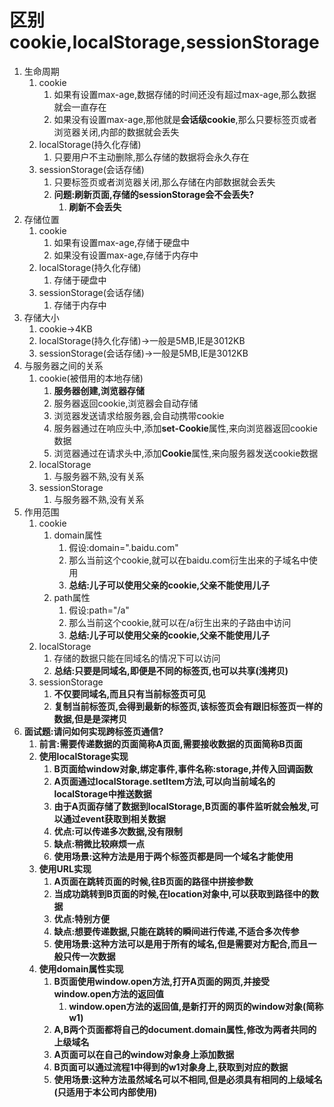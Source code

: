 # 区别cookie,localStorage,sessionStorage

1. 生命周期
   1. cookie
      1. 如果有设置max-age,数据存储的时间还没有超过max-age,那么数据就会一直存在
      2. 如果没有设置max-age,那他就是**会话级cookie**,那么只要标签页或者浏览器关闭,内部的数据就会丢失
   2. localStorage(持久化存储)
      1. 只要用户不主动删除,那么存储的数据将会永久存在
   3. sessionStorage(会话存储)
      1. 只要标签页或者浏览器关闭,那么存储在内部数据就会丢失
      2. **问题:刷新页面,存储的sessionStorage会不会丢失?**
         1. **刷新不会丢失**
2. 存储位置
   1. cookie
      1. 如果有设置max-age,存储于硬盘中
      2. 如果没有设置max-age,存储于内存中
   2. localStorage(持久化存储)
      1. 存储于硬盘中
   3. sessionStorage(会话存储)
      1. 存储于内存中
3. 存储大小
   1. cookie->4KB
   2. localStorage(持久化存储)->一般是5MB,IE是3012KB
   3. sessionStorage(会话存储)->一般是5MB,IE是3012KB
4. 与服务器之间的关系
   1. cookie(被借用的本地存储)
      1. **服务器创建,浏览器存储**
      2. 服务器返回cookie,浏览器会自动存储
      3. 浏览器发送请求给服务器,会自动携带cookie
      4. 服务器通过在响应头中,添加**set-Cookie**属性,来向浏览器返回cookie数据
      5. 浏览器通过在请求头中,添加**Cookie**属性,来向服务器发送cookie数据
   2. localStorage
      1. 与服务器不熟,没有关系
   3. sessionStorage
      1. 与服务器不熟,没有关系
5. 作用范围
   1. cookie
      1. domain属性
         1. 假设:domain=".baidu.com"
         2. 那么当前这个cookie,就可以在baidu.com衍生出来的子域名中使用
         3. **总结:儿子可以使用父亲的cookie,父亲不能使用儿子**
      2. path属性
         1. 假设:path="/a"
         2. 那么当前这个cookie,就可以在/a衍生出来的子路由中访问
         3. **总结:儿子可以使用父亲的cookie,父亲不能使用儿子**
   2. localStorage
      1. 存储的数据只能在同域名的情况下可以访问
      2. **总结:只要是同域名,即便是不同的标签页,也可以共享(浅拷贝)**
   3. sessionStorage
      1. **不仅要同域名,而且只有当前标签页可见**
      2. **复制当前标签页,会得到最新的标签页,该标签页会有跟旧标签页一样的数据,但是是深拷贝**
6. **面试题:请问如何实现跨标签页通信?**
   1. **前言:需要传递数据的页面简称A页面,需要接收数据的页面简称B页面**
   2. **使用localStorage实现**
      1. **B页面给window对象,绑定事件,事件名称:storage,并传入回调函数**
      2. **A页面通过localStorage.setItem方法,可以向当前域名的localStorage中推送数据**
      3. **由于A页面存储了数据到localStorage,B页面的事件监听就会触发,可以通过event获取到相关数据**
      4. **优点:可以传递多次数据,没有限制**
      5. **缺点:稍微比较麻烦一点**
      6. **使用场景:这种方法是用于两个标签页都是同一个域名才能使用**
   3. **使用URL实现**
      1. **A页面在跳转页面的时候,往B页面的路径中拼接参数**
      2. **当成功跳转到B页面的时候,在location对象中,可以获取到路径中的数据**
      3. **优点:特别方便**
      4. **缺点:想要传递数据,只能在跳转的瞬间进行传递,不适合多次传参**
      5. **使用场景:这种方法可以是用于所有的域名,但是需要对方配合,而且一般只传一次数据**
   4. **使用domain属性实现**
      1. **B页面使用window.open方法,打开A页面的网页,并接受window.open方法的返回值**
         1. **window.open方法的返回值,是新打开的网页的window对象(简称w1)**
      2. **A,B两个页面都将自己的document.domain属性,修改为两者共同的上级域名**
      3. **A页面可以在自己的window对象身上添加数据**
      4. **B页面可以通过流程1中得到的w1对象身上,获取到对应的数据**
      5. **使用场景:这种方法虽然域名可以不相同,但是必须具有相同的上级域名(只适用于本公司内部使用)**
